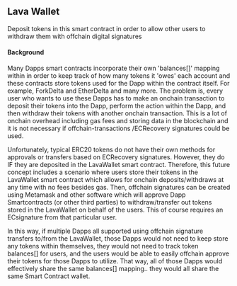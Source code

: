 
 ## Lava Wallet

  Deposit tokens in this smart contract in order to allow other users to withdraw them with offchain digital signatures 


 #### Background
 
  Many Dapps smart contracts incorporate their own 'balances[]' mapping within in order to keep track of how many tokens it 'owes' each account and these contracts store tokens used for the Dapp within the contract itself.  For example, ForkDelta and EtherDelta and many more.  The problem is, every user who wants to use these Dapps has to make an onchain transaction to deposit their tokens into the Dapp, perform the action within the Dapp, and then withdraw their tokens with another onchain transaction.  This is a lot of onchain overhead including gas fees and storing data in the blockchain and it is not necessary if offchain-transactions /ECRecovery signatures could be used.
  
 Unfortunately, typical ERC20 tokens do not have their own methods for approvals or transfers based on ECRecovery signatures.  However, they do IF they are deposited in the LavaWallet smart contract.  Therefore, this future concept includes a scenario where users store their tokens in the LavaWallet smart contract which allows for onchain deposits/withdraws at any time with no fees besides gas.  Then, offchain signatures can be created using Metamask and other software which will approve Dapp Smartcontracts (or other third parties) to withdraw/transfer out tokens stored in the LavaWallet on behalf of the users.  This of course requires an ECsignature from that particular user.  
 
 In this way, if multiple Dapps all supported using offchain signature transfers to/from the LavaWallet, those Dapps would not need to keep store any tokens within themselves, they would not need to track token balances[] for users, and the users would be able to easily offchain approve their tokens for those Dapps to utilize.  That way, all of those Dapps would effectively share the same balances[] mapping.. they would all share the same Smart Contract wallet.  

